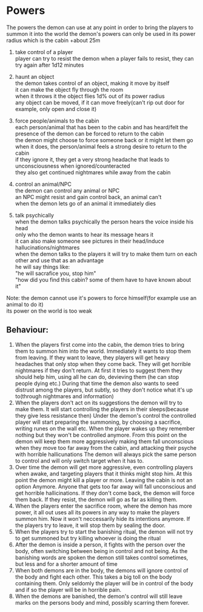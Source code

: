 # Powers
The powers the demon can use at any point in order to bring the players to summon it into the world
the demon's powers can only be used in its power radius which is the cabin +about 25m 

1. take control of a player  
	player can try to resist the demon
	when a player fails to resist, they can try again after 1d12 minutes    

2. haunt an object  
	the demon takes control of an object, making it move by itself  
	it can make the object fly through the room  
	when it throws it the object flies 1d% out of its power radius  
	any object can be moved, if it can move freely(can't rip out door for example, only open and close it)  

3. force people/animals to the cabin  
	each person/animal that has been to the cabin and has heard/felt the presence of the demon can be forced to return to the cabin  
	the demon might choose to force someone back or it might let them go  
	when it does, the person/animal feels a strong desire to return to the cabin  
	if they ignore it, they get a very strong headache that leads to unconsciousness when ignored/counteracted  
	they also get continued nightmares while away from the cabin  
	
4. control an animal/NPC  
	the demon can control any animal or NPC  
	an NPC might resist and gain control back, an animal can't  
	when the demon lets go of an animal it immediately dies  

5. talk psychically  
	when the demon talks psychically the person hears the voice inside his head  
	only who the demon wants to hear its message hears it       
	it can also make someone see pictures in their head/induce hallucinations/nightmares   
	when the demon talks to the players it will try to make them turn on each other and use that as an advantage  
	he will say things like:  
	"he will sacrafice you, stop him"  
		"how did you find this cabin? some of them have to have known about it"  


Note: the demon cannot use it's powers to force himself(for example use an animal to do it)  
its power on the world is too weak

## Behaviour:
1. When the players first come into the cabin, the demon tries to bring them to summon him into the world.
	Immediately it wants to stop them from leaving. If they want to leave, they players will get heavy headaches that only stop when they come back.
	They will get horrible nightmares if they don't return.
	At first it tries to suggest them they should help him, using all he can do, devieving them (he can stop people dying etc.)
	During that time the demon also wants to seed distrust among the players, but subtly, so they don't notice what it's up to(through nightmares and information)
2. When the players don't act on its suggestions the demon will try to make them. 
	It will start controlling the players in their sleeps(because they give less resistance then)
	Under the demon's control the controlled player will start preparing the summoning, by choosing a sacrifice, writing runes on the wall etc.
	When the player wakes up they remember nothing but they won't be controlled anymore.
	From this point on the demon will keep them more aggressively making them fall unconscious when they move too far away from the cabin, and attacking their psyche with horrible hallicunations
	The demon will always pick the same person to control and will only switch target when it has to.
3. Over time the demon will get more aggressive, even controlling players when awake, and targeting players that it thinks might stop him.
	At this point the demon might kill a player or more.
	Leaving the cabin is not an option Anymore. Anyone that gets too far away will fall unconscious and get horrible hallicinations.
	If they don't come back, the demon will force them back. If they resist, the demon will go as far as killing them.
4. When the players enter the sacrifice room, where the demon has more power, it all out uses all its powers in any way to make the players summon him.
	Now it won't neccessarily hide its intentions anymore.
	If the players try to leave, it will stop them by sealing the door.
5. When the players try to start the banishing ritual, the demon will not try to get summoned but try killing whoever is doing the ritual
6. After the demon is inside a person, it fights with the person over the body, often switching between being in control and not being.
	As the banishing words are spoken the demon still takes control sometimes, but less and for a shorter amount of time
7. When both demons are in the body, the demons will ignore control of the body and fight each other. 
	This takes a big toll on the body containing them. Only seldomly the player will be in control of the body and if so the player will be in horrible pain.
8. When the demons are banished, the demon's control will still leave marks on the persons body and mind, possibly scarring them forever.
